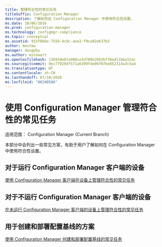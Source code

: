```yaml
---
title: 管理符合性的常见任务
titleSuffix: Configuration Manager
description: 了解如何在 Configuration Manager 中使用符合性设置。
ms.date: 10/06/2016
ms.prod: configuration-manager
ms.technology: configmgr-compliance
ms.topic: conceptual
ms.assetid: 915f866e-7559-4c9c-aee2-f9ca92e637b3
author: mestew
manager: dougeby
ms.author: mstewart
ms.openlocfilehash: 13b93de07a908ce3d708e2693bf30ad11bba12ac
ms.sourcegitcommit: 9ec77929df571a6399f4e06f07be852314a3c5a4
ms.translationtype: HT
ms.contentlocale: zh-CN
ms.lasthandoff: 07/10/2020
ms.locfileid: "86240586"
---
```

# <a name="common-tasks-for-managing-compliance-with-configuration-manager"></a>使用 Configuration Manager 管理符合性的常见任务

适用范围：  Configuration Manager (Current Branch)

本部分中会列出一些常见方案，有助于用户了解如何在 Configuration Manager 中使用符合性设置。  

## <a name="for-devices-that-run-the-configuration-manager-client"></a>对于运行 Configuration Manager 客户端的设备  
 [使用 Configuration Manager 客户端在设备上管理符合性的常见任务](../../compliance/plan-design/common-tasks-for-managing-compliance-on-devices-with-the-client.md)  

## <a name="for-devices-that-do-not-run-the-configuration-manager-client"></a>对于不运行 Configuration Manager 客户端的设备  
 [在未运行 Configuration Manager 客户端的设备上管理符合性的常见任务](../../mdm/understand/what-happened-to-hybrid.md)  

## <a name="scenarios-for-creating-and-deploying-configuration-baselines"></a>用于创建和部署配置基线的方案  
 [使用 Configuration Manager 创建和部署配置基线的常见任务](../../compliance/plan-design/common-tasks-for-creating-and-deploying-configuration-baselines.md)  
